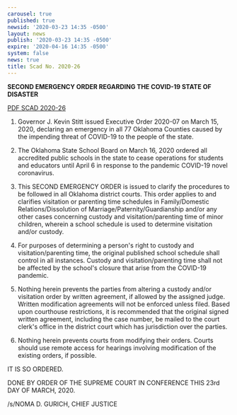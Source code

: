 ```yaml
---
carousel: true
published: true
newsid: '2020-03-23 14:35 -0500'
layout: news
publish: '2020-03-23 14:35 -0500'
expire: '2020-04-16 14:35 -0500'
system: false
news: true
title: Scad No. 2020-26
---
```

**SECOND EMERGENCY ORDER REGARDING THE COVID-19 STATE OF DISASTER**

[PDF SCAD 2020-26](http://www.oscn.net/images/news/SCAD-2020-26.pdf)

1. Governor J. Kevin Stitt issued Executive Order 2020-07 on March 15, 2020, declaring an emergency in all 77 Oklahoma Counties caused by the impending threat of COVID-19 to the people of the state.

2. The Oklahoma State School Board on March 16, 2020 ordered all accredited public schools in the state to cease operations for students and educators until April 6 in response to the pandemic COVID-19 novel coronavirus.

3. This SECOND EMERGENCY ORDER is issued to clarify the procedures to be followed in all Oklahoma district courts. This order applies to and clarifies visitation or parenting time schedules in Family/Domestic Relations/Dissolution of Marriage/Paternity/Guardianship and/or any other cases concerning custody and visitation/parenting time of minor children, wherein a school schedule is used to determine visitation and/or custody.

4. For purposes of determining a person's right to custody and visitation/parenting time, the original published school schedule shall control in all instances. Custody and visitation/parenting time shall not be affected by the school's closure that arise from the COVID-19 pandemic.

5. Nothing herein prevents the parties from altering a custody and/or visitation order by written agreement, if allowed by the assigned judge. Written modification agreements will not be enforced unless filed. Based upon courthouse restrictions, it is recommended that the original signed written agreement, including the case number, be mailed to the court clerk's office in the district court which has jurisdiction over the parties.

6. Nothing herein prevents courts from modifying their orders. Courts should use remote access for hearings involving modification of the existing orders, if possible.

IT IS SO ORDERED.

DONE BY ORDER OF THE SUPREME COURT IN CONFERENCE THIS 23rd DAY OF MARCH, 2020.

/s/NOMA D. GURICH, CHIEF JUSTICE
